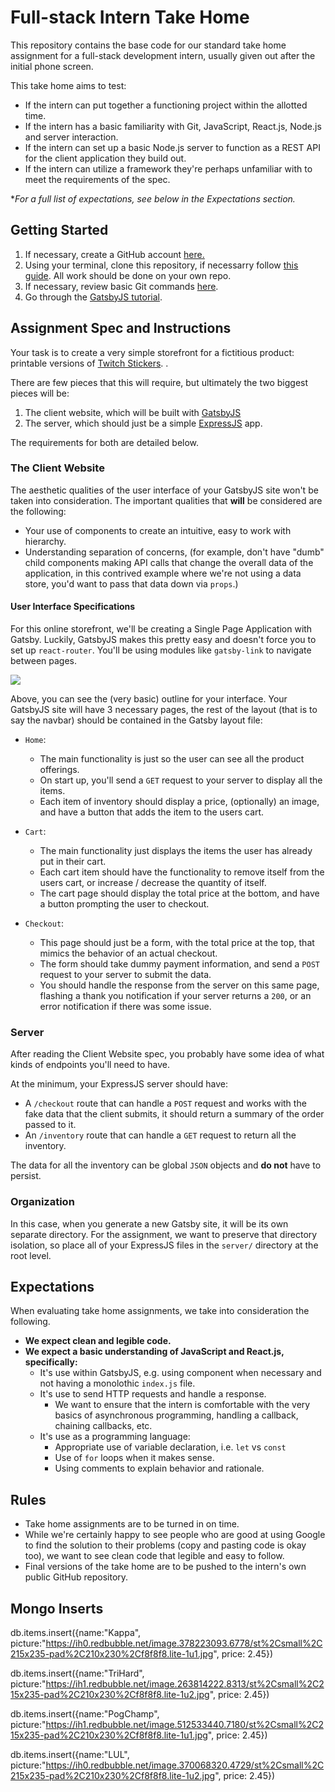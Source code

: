 # Full-stack Intern Take Home
This repository contains the base code for our standard take home assignment for a full-stack development intern, usually given out after the initial phone screen.

This take home aims to test:
- If the intern can put together a functioning project within the allotted time.
- If the intern has a basic familiarity with Git, JavaScript, React.js, Node.js and server interaction.
- If the intern can set up a basic Node.js server to function as a REST API for the client application they build out.
- If the intern can utilize a framework they're perhaps unfamiliar with to meet the requirements of the spec.

**For a full list of expectations, see below in the Expectations section.*

## Getting Started
1. If necessary, create a GitHub account [here.](https://github.com/)
2. Using your terminal, clone this repository, if necessarry follow [this guide](https://services.github.com/on-demand/github-cli/clone-repo-cli). All work should be done on your own repo.
3. If necessary, review basic Git commands [here](https://www.atlassian.com/git/tutorials/learn-git-with-bitbucket-cloud).
4. Go through the [GatsbyJS tutorial](https://www.gatsbyjs.org/tutorial/).

## Assignment Spec and Instructions
Your task is to create a very simple storefront for a fictitious product: printable versions of [Twitch Stickers](https://www.redbubble.com/shop/twitch+emote+stickers). .

There are few pieces that this will require, but ultimately the two biggest pieces will be:
1. The client website, which will be built with  [GatsbyJS](https://www.gatsbyjs.org/)
2. The server, which should just be a simple [ExpressJS](https://expressjs.com/) app. 

The requirements for both are detailed below.

### The Client Website
The aesthetic qualities of the user interface of your GatsbyJS site won't be taken into consideration. 
The important qualities that **will** be considered are the following:
- Your use of components to create an intuitive, easy to work with hierarchy.
- Understanding separation of concerns, (for example, don't have "dumb" child components making API calls that change the overall data of the application, in this contrived example where we're not using a data store, you'd want to pass that data down via `props`.)

#### User Interface Specifications
For this online storefront, we'll be creating a Single Page Application with Gatsby. Luckily, GatsbyJS makes this pretty easy and doesn't force you to set up `react-router`.  You'll be using modules like `gatsby-link`  to navigate between pages.

<img src="https://s3.us-east-2.amazonaws.com/klyxxpublicassets/CheckoutWindow.png"></img>

Above, you can see the (very basic) outline for your interface. Your GatsbyJS site will have 3 necessary pages, the rest of the layout (that is to say the navbar) should be contained in the Gatsby layout file:
- `Home`:
	-  The main functionality is just so the user can see all the product offerings.
	- On start up, you'll send a `GET` request to your server to display all the items.
	- Each item of inventory should display a price, (optionally) an image, and have a button that adds the item to the users cart.

- `Cart`: 
	- The main functionality just displays the items the user has already put in their cart.
	- Each cart item should have the functionality to remove itself from the users cart, or increase / decrease the quantity of itself.
	- The cart page should display the total price at the bottom, and have a button prompting the user to checkout.
 
- `Checkout`: 
	- This page should just be a form, with the total price at the top, that mimics the behavior of an actual checkout.
	- The form should take dummy payment information, and send a `POST` request to your server to submit the data.
	- You should handle the response from the server on this same page, flashing a thank you notification if your server returns a `200`, or an error notification if there was some issue.

### Server
After reading the Client Website spec, you probably have some idea of what kinds of endpoints you'll need to have.

At the minimum, your ExpressJS server should have:
- A `/checkout` route that can handle a `POST` request and works with the fake data that the client submits, it should return a summary of the order passed to it.
- An `/inventory` route that can handle a `GET` request to return all the inventory.

The data for all the inventory can be global `JSON` objects and **do not** have to persist. 

### Organization
In this case, when you generate a new Gatsby site, it will be its own separate directory. For the assignment, we want to preserve that directory isolation, so place all of your ExpressJS files in the `server/` directory at the root level.

## Expectations
When evaluating take home assignments, we take into consideration the following.
- **We expect clean and legible code.**
- **We expect a basic understanding of JavaScript and React.js, specifically:**
  - It's use within GatsbyJS, e.g. using component when necessary and not having a monolothic `index.js` file.
  - It's use to send HTTP requests and handle a response.
    - We want to ensure that the intern is comfortable with the very basics of asynchronous programming, handling a callback, chaining callbacks, etc.
  - It's use as a programming language:
    - Appropriate use of variable declaration, i.e. `let` vs `const`
    - Use of `for` loops when it makes sense.
    - Using comments to explain behavior and rationale.

## Rules
- Take home assignments are to be turned in on time.
- While we're certainly happy to see people who are good at using Google to find the solution to their problems (copy and pasting code is okay too), we want to see clean code that legible and easy to follow.
- Final versions of the take home are to be pushed to the intern's own public GitHub repository.

## Mongo Inserts
db.items.insert({name:"Kappa", picture:"https://ih0.redbubble.net/image.378223093.6778/st%2Csmall%2C215x235-pad%2C210x230%2Cf8f8f8.lite-1u1.jpg", price: 2.45})

db.items.insert({name:"TriHard", picture:"https://ih1.redbubble.net/image.263814222.8313/st%2Csmall%2C215x235-pad%2C210x230%2Cf8f8f8.lite-1u2.jpg", price: 2.45})

db.items.insert({name:"PogChamp", picture:"https://ih1.redbubble.net/image.512533440.7180/st%2Csmall%2C215x235-pad%2C210x230%2Cf8f8f8.lite-1u1.jpg", price: 2.45})

db.items.insert({name:"LUL", picture:"https://ih0.redbubble.net/image.370068320.4729/st%2Csmall%2C215x235-pad%2C210x230%2Cf8f8f8.lite-1u2.jpg", price: 2.45})
